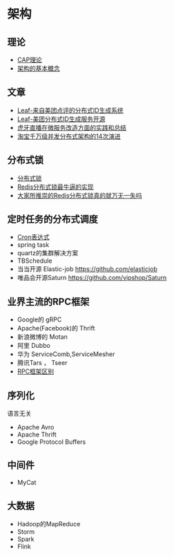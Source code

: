 # 架构

## 理论

- [CAP理论](CAP.md)
- [架构的基本概念](架构的基本概念.md)

## 文章

- [Leaf-来自美团点评的分布式ID生成系统](Leaf-来自美团点评的分布式ID生成系统.md)
- [Leaf-美团分布式ID生成服务开源](Leaf-美团分布式ID生成服务开源.md)
- [虎牙直播在微服务改造方面的实践和总结](虎牙直播在微服务改造方面的实践和总结.md)
- [淘宝千万级并发分布式架构的14次演进](淘宝千万级并发分布式架构的14次演进.md)

## 分布式锁

- [分布式锁](分布式锁.md)
- [Redis分布式锁最牛逼的实现](Redis分布式锁最牛逼的实现.md)
- [大家所推崇的Redis分布式锁真的就万无一失吗](大家所推崇的Redis分布式锁真的就万无一失吗.md)

## 定时任务的分布式调度

- [Cron表达式](Cron表达式.md)
- spring task
- quartz的集群解决方案
- TBSchedule
- 当当开源 Elastic-job https://github.com/elasticjob
- 唯品会开源Saturn https://github.com/vipshop/Saturn

## 业界主流的RPC框架

- Google的 gRPC
- Apache(Facebook)的 Thrift
- 新浪微博的 Motan
- 阿里 Dubbo
- 华为 ServiceComb,ServiceMesher
- 腾讯Tars ， Tseer
- [RPC框架区别](RPC框架区别.md)


## 序列化

语言无关

- Apache Avro
- Apache Thrift
- Google Protocol Buffers

## 中间件

- MyCat

## 大数据

- Hadoop的MapReduce
- Storm
- Spark
- Flink